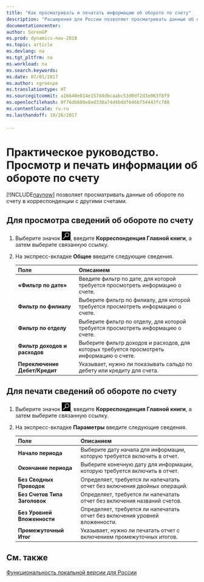 ```yaml
---
title: "Как просматривать и печатать информацию об обороте по счету"
description: "Расширения для России позволяют просматривать данные об обороте по счету в корреспонденции с другими счетами."
documentationcenter: 
author: SorenGP
ms.prod: dynamics-nav-2018
ms.topic: article
ms.devlang: na
ms.tgt_pltfrm: na
ms.workload: na
ms.search.keywords: 
ms.date: 07/01/2017
ms.author: sgroespe
ms.translationtype: HT
ms.sourcegitcommit: a16640e014e157d4dbcaabc53d0df2d3e063f8f9
ms.openlocfilehash: 0f76db608e8ed330a74d4bddf646b754443fc788
ms.contentlocale: ru-ru
ms.lasthandoff: 10/26/2017

---
```

# <a name="how-to-view-and-print-account-turnover-information"></a>Практическое руководство. Просмотр и печать информации об обороте по счету
[!INCLUDE[navnow](../../includes/navnow_md.md)] позволяет просматривать данные об обороте по счету в корреспонденции с другими счетами.  

## <a name="to-view-account-turnover-information"></a>Для просмотра сведений об обороте по счету  

1.  Выберите значок ![Поиск страницы или отчета](../../media/ui-search/search_small.png "Значок поиска страницы или отчета"), введите **Корреспонденция Главной книги**, а затем выберите связанную ссылку.  
2.  На экспресс-вкладке **Общее** введите следующие сведения.  

    |Поле|Описанием|  
    |---------------------------------|---------------------------------------|  
    |**«Фильтр по дате»**|Введите фильтр по дате, для которой требуется просмотреть информацию о счете.|  
    |**Фильтр по филиалу**|Выберите фильтр по филиалу, для которой требуется просмотреть информацию о счете.|  
    |**Фильтр по отделу**|Выберите фильтр по отделу, для которой требуется просмотреть информацию о счете.|  
    |**Фильтр доходов и расходов**|Выберите фильтр доходов и расходов, для которых требуется просмотреть информацию о счете.|  
    |**Переключение Дебет/Кредит**|Указывает, нужно ли показывать сальдо по дебету или кредиту для счета.|  

## <a name="to-print-account-turnover-information"></a>Для печати сведений об обороте по счету  

1.  Выберите значок ![Поиск страницы или отчета](../../media/ui-search/search_small.png "Значок поиска страницы или отчета"), введите **Корреспонденция Главной книги**, а затем выберите связанную ссылку.  
2.  На экспресс-вкладке **Параметры** введите следующие сведения.  

    |Поле|Описанием|  
    |---------------------------------|---------------------------------------|  
    |**Начало периода**|Выберите дату начала для информации, которую требуется включить в отчет.|  
    |**Окончание периода**|Выберите конечную дату для информации, которую требуется включить в отчет.|  
    |**Без Сводных Проводок**|Определяет, требуется ли напечатать отчет без включения двойных операций.|  
    |**Без Счетов Типа Заголовок**|Определяет, требуется ли напечатать отчет без включения названий счетов.|  
    |**Без Уровней Вложенности**|Определяет, требуется ли напечатать отчет без включения уровней вложенности.|  
    |**Промежуточный Итог**|Указывает, нужно ли печатать отчет с включением промежуточных итогов.|  

## <a name="see-also"></a>См. также  
[Функциональность локальной версии для России](russia-local-functionality.md)

